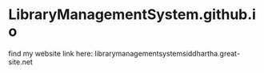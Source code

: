 # LibraryManagementSystem.github.io
find my website link here:  librarymanagementsystemsiddhartha.great-site.net
